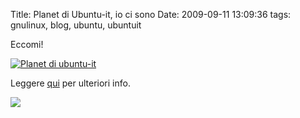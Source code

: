 Title: Planet di Ubuntu-it, io ci sono
Date:  2009-09-11 13:09:36
tags: gnulinux, blog, ubuntu, ubuntuit

Eccomi!

[![Planet di ubuntu-it][1]][2]


Leggere [qui][3] per ulteriori info.


![][4]

   [1]: http://planet.ubuntu-it.org/banners/240x120.png

   [2]: http://planet.ubuntu-it.org/ (Planet di ubuntu-it)

   [3]: http://www.leoiannacone.com/blog/2009/09/banner-per-il-planet-di-ubuntu/

   [4]: http://img.zemanta.com/pixy.gif?x-id=350cf8e5-f641-8120-866d-476bc5146c4b

